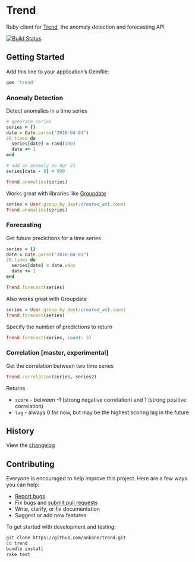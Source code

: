 # Trend

Ruby client for [Trend](https://trendapi.org), the anomaly detection and forecasting API

[![Build Status](https://travis-ci.org/ankane/trend.svg?branch=master)](https://travis-ci.org/ankane/trend)

## Getting Started

Add this line to your application’s Gemfile:

```ruby
gem 'trend'
```

### Anomaly Detection

Detect anomalies in a time series

```ruby
# generate series
series = {}
date = Date.parse("2018-04-01")
28.times do
  series[date] = rand(100)
  date += 1
end

# add an anomaly on Apr 21
series[date - 8] = 999

Trend.anomalies(series)
```

Works great with libraries like [Groupdate](https://github.com/ankane/groupdate)

```ruby
series = User.group_by_day(:created_at).count
Trend.anomalies(series)
```

### Forecasting

Get future predictions for a time series

```ruby
series = {}
date = Date.parse("2018-04-01")
28.times do
  series[date] = date.wday
  date += 1
end

Trend.forecast(series)
```

Also works great with Groupdate

```ruby
series = User.group_by_day(:created_at).count
Trend.forecast(series)
```

Specify the number of predictions to return

```ruby
Trend.forecast(series, count: 3)
```

### Correlation [master, experimental]

Get the correlation between two time series

```ruby
Trend.correlation(series, series2)
```

Returns

- `score` - between -1 (strong negative correlation) and 1 (strong positive correlation)
- `lag` - always 0 for now, but may be the highest scoring lag in the future

## History

View the [changelog](https://github.com/ankane/trend/blob/master/CHANGELOG.md)

## Contributing

Everyone is encouraged to help improve this project. Here are a few ways you can help:

- [Report bugs](https://github.com/ankane/trend/issues)
- Fix bugs and [submit pull requests](https://github.com/ankane/trend/pulls)
- Write, clarify, or fix documentation
- Suggest or add new features

To get started with development and testing:

```sh
git clone https://github.com/ankane/trend.git
cd trend
bundle install
rake test
```
